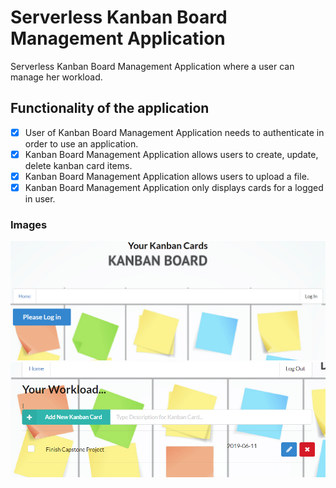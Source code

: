 # Serverless Kanban Board Management Application

Serverless Kanban Board Management Application where a user can manage her workload.

## Functionality of the application

- [x] User of Kanban Board Management Application needs to authenticate in order to use an application.
- [x] Kanban Board Management Application allows users to create, update, delete kanban card items.
- [x] Kanban Board Management Application allows users to upload a file.
- [x] Kanban Board Management Application only displays cards for a logged in user.

### Images

![login screen](https://github.com/zmarozas/aws_capstone/blob/main/screens/login.PNG?raw=true)
![created card](https://github.com/zmarozas/aws_capstone/blob/main/screens/created_item.PNG?raw=true)
